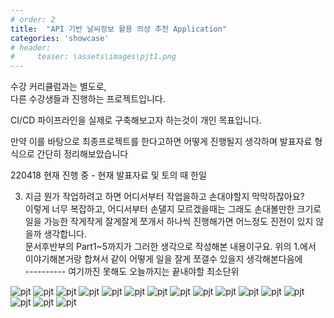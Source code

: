 ```yaml
---
# order: 2
title:  "API 기반 날씨정보 활용 의상 추천 Application"
categories: 'showcase'
# header:
#     teaser: \assets\images\pjt1.png
---
```


수강 커리큘럼과는 별도로,    
다른 수강생들과 진행하는 프로젝트입니다.  

CI/CD 파이프라인을 실제로 구축해보고자 하는것이 개인 목표입니다.  

만약 이를 바탕으로 최종프로젝트를 한다고하면 어떻게 진행될지 생각하며 발표자료 형식으로 간단히 정리해보았습니다

220418 현재 진행 중 - 현재 발표자료 및 토의 때 한일

3) 지금 뭔가 작업하려고 하면 어디서부터 작업을하고 손대야할지 막막하잖아요?   
이렇게 너무 복잡하고, 어디서부터 손댈지 모르겠을때는 그래도 손대볼만한 크기로 일을 가능한 작게작게 잘게잘게 쪼개서 하나씩 진행해가면 어느정도 진전이 있지 않을까 생각합니다.   
문서후반부의 Part1~5까지가 그러한 생각으로 작성해본 내용이구요. 위의 1.에서 이야기해본거랑 합쳐서 같이 어떻게 일을 잘게 쪼갤수 있을지 생각해본다음에    
\---------- 여기까진 못해도 오늘까지는 끝내야할 최소단위    

![pjt](/assets/showcase/pjt/1.png)
![pjt](/assets/showcase/pjt/2.png)
![pjt](/assets/showcase/pjt/3.png)
![pjt](/assets/showcase/pjt/4.png)
![pjt](/assets/showcase/pjt/5.png)
![pjt](/assets/showcase/pjt/6.png)
![pjt](/assets/showcase/pjt/7.png)
![pjt](/assets/showcase/pjt/8.png)
![pjt](/assets/showcase/pjt/9.png)
![pjt](/assets/showcase/pjt/10.png)
![pjt](/assets/showcase/pjt/11.png)
![pjt](/assets/showcase/pjt/12.png)
![pjt](/assets/showcase/pjt/13.png)
![pjt](/assets/showcase/pjt/14.png)
![pjt](/assets/showcase/pjt/15.png)
![pjt](/assets/showcase/pjt/16.png)

